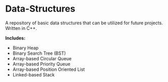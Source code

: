 # Data-Structures
A repository of basic data structures that can be utilized for future projects. Written in C++.

**Includes:**
- Binary Heap
- Binary Search Tree (BST)
- Array-based Circular Queue 
- Array-based Priority Queue
- Array-based Position Oriented List
- Linked-based Stack

